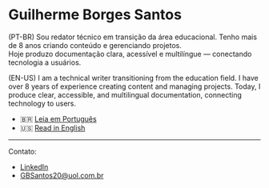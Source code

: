 # Guilherme Borges Santos

(PT-BR) Sou redator técnico em transição da área educacional. Tenho mais de 8 anos criando conteúdo e gerenciando projetos.  
Hoje produzo documentação clara, acessível e multilíngue — conectando tecnologia a usuários.

(EN-US) I am a technical writer transitioning from the education field. I have over 8 years of experience creating content and managing projects. 
Today, I produce clear, accessible, and multilingual documentation, connecting technology to users.


- 🇧🇷 [Leia em Português](./README-pt.md)  
- 🇺🇸 [Read in English](./README-en.md)

---

Contato:

* [LinkedIn](https://www.linkedin.com/in/guilhermeborsan)  
* [GBSantos20@uol.com.br](mailto:GBSantos20@uol.com.br)
